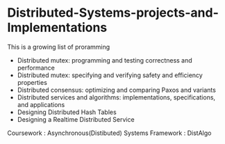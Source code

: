 # Distributed-Systems-projects-and-Implementations

This is a growing list of proramming
  - Distributed mutex: programming and testing correctness and performance
  - Distributed mutex: specifying and verifying safety and efficiency properties
  - Distributed consensus: optimizing and comparing Paxos and variants
  - Distributed services and algorithms: implementations, specifications, and applications
  - Designing Distributed Hash Tables
  - Designing a Realtime Distributed Service
  
Coursework : Asynchronous(Distibuted) Systems
Framework : DistAlgo
